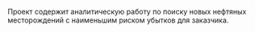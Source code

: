 Проект содержит аналитическую работу по поиску новых нефтяных месторождений с наименьшим риском убытков для заказчика.
